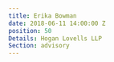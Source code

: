 ```yaml
---
title: Erika Bowman
date: 2018-06-11 14:00:00 Z
position: 50
Details: Hogan Lovells LLP
Section: advisory
---
```


